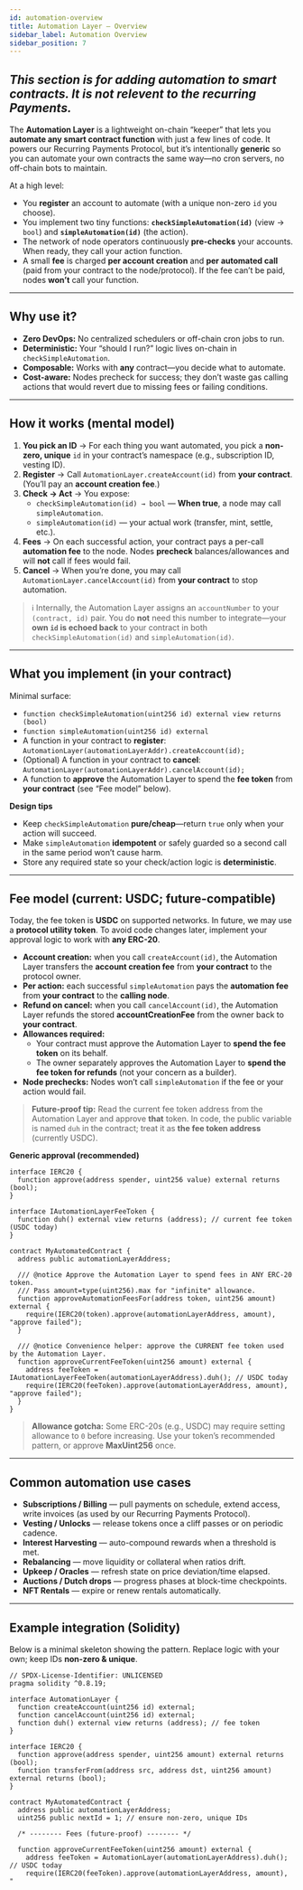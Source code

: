 ```yaml
---
id: automation-overview
title: Automation Layer — Overview
sidebar_label: Automation Overview
sidebar_position: 7
---
```

## ***This section is for adding automation to smart contracts. It is not relevent to the recurring Payments.***

The **Automation Layer** is a lightweight on-chain “keeper” that lets you **automate any smart contract function** with just a few lines of code. It powers our Recurring Payments Protocol, but it’s intentionally **generic** so you can automate your own contracts the same way—no cron servers, no off-chain bots to maintain.

At a high level:
- You **register** an account to automate (with a unique non-zero `id` you choose).
- You implement two tiny functions: **`checkSimpleAutomation(id)`** (view → `bool`) and **`simpleAutomation(id)`** (the action).
- The network of node operators continuously **pre-checks** your accounts. When ready, they call your action function.
- A small **fee** is charged **per account creation** and **per automated call** (paid from your contract to the node/protocol). If the fee can’t be paid, nodes **won’t** call your function.

---

## Why use it?

- **Zero DevOps:** No centralized schedulers or off-chain cron jobs to run.
- **Deterministic:** Your “should I run?” logic lives on-chain in `checkSimpleAutomation`.
- **Composable:** Works with **any** contract—you decide what to automate.
- **Cost-aware:** Nodes precheck for success; they don’t waste gas calling actions that would revert due to missing fees or failing conditions.

---

## How it works (mental model)

1. **You pick an ID** → For each thing you want automated, you pick a **non-zero, unique** `id` in your contract’s namespace (e.g., subscription ID, vesting ID).
2. **Register** → Call `AutomationLayer.createAccount(id)` from **your contract**. (You’ll pay an **account creation fee**.)
3. **Check → Act** → You expose:
   - `checkSimpleAutomation(id) → bool` — **When true**, a node may call `simpleAutomation`.
   - `simpleAutomation(id)` — your actual work (transfer, mint, settle, etc.).
4. **Fees** → On each successful action, your contract pays a per-call **automation fee** to the node. Nodes **precheck** balances/allowances and will **not** call if fees would fail.
5. **Cancel** → When you’re done, you may call `AutomationLayer.cancelAccount(id)` from **your contract** to stop automation.

> ℹ️ Internally, the Automation Layer assigns an `accountNumber` to your `(contract, id)` pair. You do **not** need this number to integrate—your **own `id` is echoed back** to your contract in both `checkSimpleAutomation(id)` and `simpleAutomation(id)`.

---

## What you implement (in your contract)

Minimal surface:
- `function checkSimpleAutomation(uint256 id) external view returns (bool)`
- `function simpleAutomation(uint256 id) external`
- A function in your contract to **register**: `AutomationLayer(automationLayerAddr).createAccount(id);`
- (Optional) A function in your contract to **cancel**: `AutomationLayer(automationLayerAddr).cancelAccount(id);`
- A function to **approve** the Automation Layer to spend the **fee token** from **your contract** (see “Fee model” below).

**Design tips**
- Keep `checkSimpleAutomation` **pure/cheap**—return `true` only when your action will succeed.
- Make `simpleAutomation` **idempotent** or safely guarded so a second call in the same period won’t cause harm.
- Store any required state so your check/action logic is **deterministic**.

---

## Fee model (current: USDC; future-compatible)

Today, the fee token is **USDC** on supported networks. In future, we may use a **protocol utility token**. To avoid code changes later, implement your approval logic to work with **any ERC-20**.

- **Account creation:** when you call `createAccount(id)`, the Automation Layer transfers the **account creation fee** from **your contract** to the protocol owner.
- **Per action:** each successful `simpleAutomation` pays the **automation fee** from **your contract** to the **calling node**.
- **Refund on cancel:** when you call `cancelAccount(id)`, the Automation Layer refunds the stored **accountCreationFee** from the owner back to **your contract**.
- **Allowances required:**
  - Your contract must approve the Automation Layer to **spend the fee token** on its behalf.
  - The owner separately approves the Automation Layer to **spend the fee token for refunds** (not your concern as a builder).
- **Node prechecks:** Nodes won’t call `simpleAutomation` if the fee or your action would fail.

> **Future-proof tip:** Read the current fee token address from the Automation Layer and approve **that** token. In code, the public variable is named `duh` in the contract; treat it as **the fee token address** (currently USDC).

**Generic approval (recommended)**
```solidity
interface IERC20 {
  function approve(address spender, uint256 value) external returns (bool);
}

interface IAutomationLayerFeeToken {
  function duh() external view returns (address); // current fee token (USDC today)
}

contract MyAutomatedContract {
  address public automationLayerAddress;

  /// @notice Approve the Automation Layer to spend fees in ANY ERC-20 token.
  /// Pass amount=type(uint256).max for "infinite" allowance.
  function approveAutomationFeesFor(address token, uint256 amount) external {
    require(IERC20(token).approve(automationLayerAddress, amount), "approve failed");
  }

  /// @notice Convenience helper: approve the CURRENT fee token used by the Automation Layer.
  function approveCurrentFeeToken(uint256 amount) external {
    address feeToken = IAutomationLayerFeeToken(automationLayerAddress).duh(); // USDC today
    require(IERC20(feeToken).approve(automationLayerAddress, amount), "approve failed");
  }
}
```

> **Allowance gotcha:** Some ERC-20s (e.g., USDC) may require setting allowance to `0` before increasing. Use your token’s recommended pattern, or approve **MaxUint256** once.

---

## Common automation use cases

- **Subscriptions / Billing** — pull payments on schedule, extend access, write invoices (as used by our Recurring Payments Protocol).
- **Vesting / Unlocks** — release tokens once a cliff passes or on periodic cadence.
- **Interest Harvesting** — auto-compound rewards when a threshold is met.
- **Rebalancing** — move liquidity or collateral when ratios drift.
- **Upkeep / Oracles** — refresh state on price deviation/time elapsed.
- **Auctions / Dutch drops** — progress phases at block-time checkpoints.
- **NFT Rentals** — expire or renew rentals automatically.

---

## Example integration (Solidity)

Below is a minimal skeleton showing the pattern. Replace logic with your own; keep IDs **non-zero & unique**.

```solidity
// SPDX-License-Identifier: UNLICENSED
pragma solidity ^0.8.19;

interface AutomationLayer {
  function createAccount(uint256 id) external;
  function cancelAccount(uint256 id) external;
  function duh() external view returns (address); // fee token
}

interface IERC20 {
  function approve(address spender, uint256 amount) external returns (bool);
  function transferFrom(address src, address dst, uint256 amount) external returns (bool);
}

contract MyAutomatedContract {
  address public automationLayerAddress;
  uint256 public nextId = 1; // ensure non-zero, unique IDs

  /* -------- Fees (future-proof) -------- */

  function approveCurrentFeeToken(uint256 amount) external {
    address feeToken = AutomationLayer(automationLayerAddress).duh(); // USDC today
    require(IERC20(feeToken).approve(automationLayerAddress, amount), "
